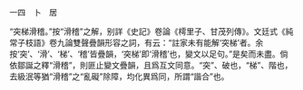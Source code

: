 一四　卜　居

“突梯滑稽。”按“滑稽”之解，别詳《史記》卷論《樗里子、甘茂列傳》。文廷式《純常子枝語》卷九論雙聲疊韻形容之詞，有云：“註家未有能解‘突梯’者。余按‘突’、‘滑’、‘梯’、‘稽’皆疊韻，‘突梯’即‘滑稽’也，變文以足句。”是矣而未盡。倘依鄒誕之釋“滑稽”，則匪止變文疊韻，且爲互文同意。“突”、破也，“梯”、階也，去級泯等猶“滑稽”之“亂礙”除障，均化異爲同，所謂“諧合”也。